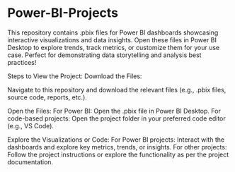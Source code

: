 # Power-BI-Projects
This repository contains .pbix files for Power BI dashboards showcasing interactive visualizations and data insights. Open these files in Power BI Desktop to explore trends, track metrics, or customize them for your use case. Perfect for demonstrating data storytelling and analysis best practices!

Steps to View the Project:
Download the Files:

Navigate to this repository and download the relevant files (e.g., .pbix files, source code, reports, etc.).

Open the Files:
For Power BI: Open the .pbix file in Power BI Desktop.
For code-based projects: Open the project folder in your preferred code editor (e.g., VS Code).

Explore the Visualizations or Code:
For Power BI projects: Interact with the dashboards and explore key metrics, trends, or insights.
For other projects: Follow the project instructions or explore the functionality as per the project documentation.
